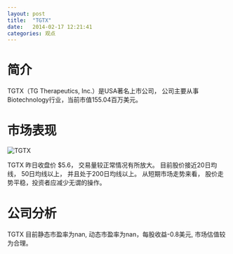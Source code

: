 ```yaml
---
layout: post
title:  "TGTX"
date:   2014-02-17 12:21:41
categories: 观点
---
```


# 简介
TGTX（TG Therapeutics, Inc.）是USA著名上市公司，
公司主要从事Biotechnology行业，当前市值155.04百万美元。

# 市场表现

![TGTX](http://finviz.com/chart.ashx?t=TGTX&ty=c&ta=1&p=d&s=l)

TGTX 昨日收盘价 $5.6，
交易量较正常情况有所放大。
目前股价接近20日均线，
50日均线以上，
并且处于200日均线以上。
从短期市场走势来看，
股价走势平稳，投资者应减少无谓的操作。

# 公司分析
TGTX 目前静态市盈率为nan, 动态市盈率为nan，每股收益-0.8美元,
市场估值较为合理。
